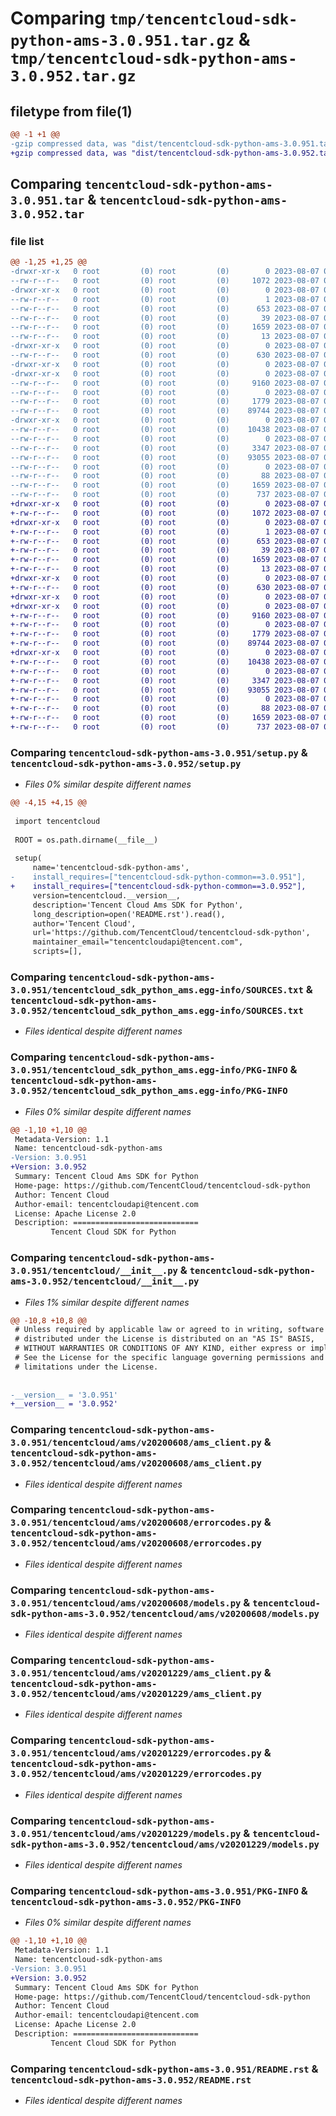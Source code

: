 # Comparing `tmp/tencentcloud-sdk-python-ams-3.0.951.tar.gz` & `tmp/tencentcloud-sdk-python-ams-3.0.952.tar.gz`

## filetype from file(1)

```diff
@@ -1 +1 @@
-gzip compressed data, was "dist/tencentcloud-sdk-python-ams-3.0.951.tar", last modified: Mon Aug  7 00:18:19 2023, max compression
+gzip compressed data, was "dist/tencentcloud-sdk-python-ams-3.0.952.tar", last modified: Mon Aug  7 08:44:19 2023, max compression
```

## Comparing `tencentcloud-sdk-python-ams-3.0.951.tar` & `tencentcloud-sdk-python-ams-3.0.952.tar`

### file list

```diff
@@ -1,25 +1,25 @@
-drwxr-xr-x   0 root         (0) root         (0)        0 2023-08-07 00:18:19.000000 tencentcloud-sdk-python-ams-3.0.951/
--rw-r--r--   0 root         (0) root         (0)     1072 2023-08-07 00:18:19.000000 tencentcloud-sdk-python-ams-3.0.951/setup.py
-drwxr-xr-x   0 root         (0) root         (0)        0 2023-08-07 00:18:19.000000 tencentcloud-sdk-python-ams-3.0.951/tencentcloud_sdk_python_ams.egg-info/
--rw-r--r--   0 root         (0) root         (0)        1 2023-08-07 00:18:19.000000 tencentcloud-sdk-python-ams-3.0.951/tencentcloud_sdk_python_ams.egg-info/dependency_links.txt
--rw-r--r--   0 root         (0) root         (0)      653 2023-08-07 00:18:19.000000 tencentcloud-sdk-python-ams-3.0.951/tencentcloud_sdk_python_ams.egg-info/SOURCES.txt
--rw-r--r--   0 root         (0) root         (0)       39 2023-08-07 00:18:19.000000 tencentcloud-sdk-python-ams-3.0.951/tencentcloud_sdk_python_ams.egg-info/requires.txt
--rw-r--r--   0 root         (0) root         (0)     1659 2023-08-07 00:18:19.000000 tencentcloud-sdk-python-ams-3.0.951/tencentcloud_sdk_python_ams.egg-info/PKG-INFO
--rw-r--r--   0 root         (0) root         (0)       13 2023-08-07 00:18:19.000000 tencentcloud-sdk-python-ams-3.0.951/tencentcloud_sdk_python_ams.egg-info/top_level.txt
-drwxr-xr-x   0 root         (0) root         (0)        0 2023-08-07 00:18:19.000000 tencentcloud-sdk-python-ams-3.0.951/tencentcloud/
--rw-r--r--   0 root         (0) root         (0)      630 2023-08-07 00:18:19.000000 tencentcloud-sdk-python-ams-3.0.951/tencentcloud/__init__.py
-drwxr-xr-x   0 root         (0) root         (0)        0 2023-08-07 00:18:19.000000 tencentcloud-sdk-python-ams-3.0.951/tencentcloud/ams/
-drwxr-xr-x   0 root         (0) root         (0)        0 2023-08-07 00:18:19.000000 tencentcloud-sdk-python-ams-3.0.951/tencentcloud/ams/v20200608/
--rw-r--r--   0 root         (0) root         (0)     9160 2023-08-07 00:18:19.000000 tencentcloud-sdk-python-ams-3.0.951/tencentcloud/ams/v20200608/ams_client.py
--rw-r--r--   0 root         (0) root         (0)        0 2023-08-07 00:18:19.000000 tencentcloud-sdk-python-ams-3.0.951/tencentcloud/ams/v20200608/__init__.py
--rw-r--r--   0 root         (0) root         (0)     1779 2023-08-07 00:18:19.000000 tencentcloud-sdk-python-ams-3.0.951/tencentcloud/ams/v20200608/errorcodes.py
--rw-r--r--   0 root         (0) root         (0)    89744 2023-08-07 00:18:19.000000 tencentcloud-sdk-python-ams-3.0.951/tencentcloud/ams/v20200608/models.py
-drwxr-xr-x   0 root         (0) root         (0)        0 2023-08-07 00:18:19.000000 tencentcloud-sdk-python-ams-3.0.951/tencentcloud/ams/v20201229/
--rw-r--r--   0 root         (0) root         (0)    10438 2023-08-07 00:18:19.000000 tencentcloud-sdk-python-ams-3.0.951/tencentcloud/ams/v20201229/ams_client.py
--rw-r--r--   0 root         (0) root         (0)        0 2023-08-07 00:18:19.000000 tencentcloud-sdk-python-ams-3.0.951/tencentcloud/ams/v20201229/__init__.py
--rw-r--r--   0 root         (0) root         (0)     3347 2023-08-07 00:18:19.000000 tencentcloud-sdk-python-ams-3.0.951/tencentcloud/ams/v20201229/errorcodes.py
--rw-r--r--   0 root         (0) root         (0)    93055 2023-08-07 00:18:19.000000 tencentcloud-sdk-python-ams-3.0.951/tencentcloud/ams/v20201229/models.py
--rw-r--r--   0 root         (0) root         (0)        0 2023-08-07 00:18:19.000000 tencentcloud-sdk-python-ams-3.0.951/tencentcloud/ams/__init__.py
--rw-r--r--   0 root         (0) root         (0)       88 2023-08-07 00:18:19.000000 tencentcloud-sdk-python-ams-3.0.951/setup.cfg
--rw-r--r--   0 root         (0) root         (0)     1659 2023-08-07 00:18:19.000000 tencentcloud-sdk-python-ams-3.0.951/PKG-INFO
--rw-r--r--   0 root         (0) root         (0)      737 2023-08-07 00:18:19.000000 tencentcloud-sdk-python-ams-3.0.951/README.rst
+drwxr-xr-x   0 root         (0) root         (0)        0 2023-08-07 08:44:19.000000 tencentcloud-sdk-python-ams-3.0.952/
+-rw-r--r--   0 root         (0) root         (0)     1072 2023-08-07 08:44:19.000000 tencentcloud-sdk-python-ams-3.0.952/setup.py
+drwxr-xr-x   0 root         (0) root         (0)        0 2023-08-07 08:44:19.000000 tencentcloud-sdk-python-ams-3.0.952/tencentcloud_sdk_python_ams.egg-info/
+-rw-r--r--   0 root         (0) root         (0)        1 2023-08-07 08:44:19.000000 tencentcloud-sdk-python-ams-3.0.952/tencentcloud_sdk_python_ams.egg-info/dependency_links.txt
+-rw-r--r--   0 root         (0) root         (0)      653 2023-08-07 08:44:19.000000 tencentcloud-sdk-python-ams-3.0.952/tencentcloud_sdk_python_ams.egg-info/SOURCES.txt
+-rw-r--r--   0 root         (0) root         (0)       39 2023-08-07 08:44:19.000000 tencentcloud-sdk-python-ams-3.0.952/tencentcloud_sdk_python_ams.egg-info/requires.txt
+-rw-r--r--   0 root         (0) root         (0)     1659 2023-08-07 08:44:19.000000 tencentcloud-sdk-python-ams-3.0.952/tencentcloud_sdk_python_ams.egg-info/PKG-INFO
+-rw-r--r--   0 root         (0) root         (0)       13 2023-08-07 08:44:19.000000 tencentcloud-sdk-python-ams-3.0.952/tencentcloud_sdk_python_ams.egg-info/top_level.txt
+drwxr-xr-x   0 root         (0) root         (0)        0 2023-08-07 08:44:19.000000 tencentcloud-sdk-python-ams-3.0.952/tencentcloud/
+-rw-r--r--   0 root         (0) root         (0)      630 2023-08-07 08:44:19.000000 tencentcloud-sdk-python-ams-3.0.952/tencentcloud/__init__.py
+drwxr-xr-x   0 root         (0) root         (0)        0 2023-08-07 08:44:19.000000 tencentcloud-sdk-python-ams-3.0.952/tencentcloud/ams/
+drwxr-xr-x   0 root         (0) root         (0)        0 2023-08-07 08:44:19.000000 tencentcloud-sdk-python-ams-3.0.952/tencentcloud/ams/v20200608/
+-rw-r--r--   0 root         (0) root         (0)     9160 2023-08-07 08:44:19.000000 tencentcloud-sdk-python-ams-3.0.952/tencentcloud/ams/v20200608/ams_client.py
+-rw-r--r--   0 root         (0) root         (0)        0 2023-08-07 08:44:19.000000 tencentcloud-sdk-python-ams-3.0.952/tencentcloud/ams/v20200608/__init__.py
+-rw-r--r--   0 root         (0) root         (0)     1779 2023-08-07 08:44:19.000000 tencentcloud-sdk-python-ams-3.0.952/tencentcloud/ams/v20200608/errorcodes.py
+-rw-r--r--   0 root         (0) root         (0)    89744 2023-08-07 08:44:19.000000 tencentcloud-sdk-python-ams-3.0.952/tencentcloud/ams/v20200608/models.py
+drwxr-xr-x   0 root         (0) root         (0)        0 2023-08-07 08:44:19.000000 tencentcloud-sdk-python-ams-3.0.952/tencentcloud/ams/v20201229/
+-rw-r--r--   0 root         (0) root         (0)    10438 2023-08-07 08:44:19.000000 tencentcloud-sdk-python-ams-3.0.952/tencentcloud/ams/v20201229/ams_client.py
+-rw-r--r--   0 root         (0) root         (0)        0 2023-08-07 08:44:19.000000 tencentcloud-sdk-python-ams-3.0.952/tencentcloud/ams/v20201229/__init__.py
+-rw-r--r--   0 root         (0) root         (0)     3347 2023-08-07 08:44:19.000000 tencentcloud-sdk-python-ams-3.0.952/tencentcloud/ams/v20201229/errorcodes.py
+-rw-r--r--   0 root         (0) root         (0)    93055 2023-08-07 08:44:19.000000 tencentcloud-sdk-python-ams-3.0.952/tencentcloud/ams/v20201229/models.py
+-rw-r--r--   0 root         (0) root         (0)        0 2023-08-07 08:44:19.000000 tencentcloud-sdk-python-ams-3.0.952/tencentcloud/ams/__init__.py
+-rw-r--r--   0 root         (0) root         (0)       88 2023-08-07 08:44:19.000000 tencentcloud-sdk-python-ams-3.0.952/setup.cfg
+-rw-r--r--   0 root         (0) root         (0)     1659 2023-08-07 08:44:19.000000 tencentcloud-sdk-python-ams-3.0.952/PKG-INFO
+-rw-r--r--   0 root         (0) root         (0)      737 2023-08-07 08:44:19.000000 tencentcloud-sdk-python-ams-3.0.952/README.rst
```

### Comparing `tencentcloud-sdk-python-ams-3.0.951/setup.py` & `tencentcloud-sdk-python-ams-3.0.952/setup.py`

 * *Files 0% similar despite different names*

```diff
@@ -4,15 +4,15 @@
 
 import tencentcloud
 
 ROOT = os.path.dirname(__file__)
 
 setup(
     name='tencentcloud-sdk-python-ams',
-    install_requires=["tencentcloud-sdk-python-common==3.0.951"],
+    install_requires=["tencentcloud-sdk-python-common==3.0.952"],
     version=tencentcloud.__version__,
     description='Tencent Cloud Ams SDK for Python',
     long_description=open('README.rst').read(),
     author='Tencent Cloud',
     url='https://github.com/TencentCloud/tencentcloud-sdk-python',
     maintainer_email="tencentcloudapi@tencent.com",
     scripts=[],
```

### Comparing `tencentcloud-sdk-python-ams-3.0.951/tencentcloud_sdk_python_ams.egg-info/SOURCES.txt` & `tencentcloud-sdk-python-ams-3.0.952/tencentcloud_sdk_python_ams.egg-info/SOURCES.txt`

 * *Files identical despite different names*

### Comparing `tencentcloud-sdk-python-ams-3.0.951/tencentcloud_sdk_python_ams.egg-info/PKG-INFO` & `tencentcloud-sdk-python-ams-3.0.952/tencentcloud_sdk_python_ams.egg-info/PKG-INFO`

 * *Files 0% similar despite different names*

```diff
@@ -1,10 +1,10 @@
 Metadata-Version: 1.1
 Name: tencentcloud-sdk-python-ams
-Version: 3.0.951
+Version: 3.0.952
 Summary: Tencent Cloud Ams SDK for Python
 Home-page: https://github.com/TencentCloud/tencentcloud-sdk-python
 Author: Tencent Cloud
 Author-email: tencentcloudapi@tencent.com
 License: Apache License 2.0
 Description: ============================
         Tencent Cloud SDK for Python
```

### Comparing `tencentcloud-sdk-python-ams-3.0.951/tencentcloud/__init__.py` & `tencentcloud-sdk-python-ams-3.0.952/tencentcloud/__init__.py`

 * *Files 1% similar despite different names*

```diff
@@ -10,8 +10,8 @@
 # Unless required by applicable law or agreed to in writing, software
 # distributed under the License is distributed on an "AS IS" BASIS,
 # WITHOUT WARRANTIES OR CONDITIONS OF ANY KIND, either express or implied.
 # See the License for the specific language governing permissions and
 # limitations under the License.
 
 
-__version__ = '3.0.951'
+__version__ = '3.0.952'
```

### Comparing `tencentcloud-sdk-python-ams-3.0.951/tencentcloud/ams/v20200608/ams_client.py` & `tencentcloud-sdk-python-ams-3.0.952/tencentcloud/ams/v20200608/ams_client.py`

 * *Files identical despite different names*

### Comparing `tencentcloud-sdk-python-ams-3.0.951/tencentcloud/ams/v20200608/errorcodes.py` & `tencentcloud-sdk-python-ams-3.0.952/tencentcloud/ams/v20200608/errorcodes.py`

 * *Files identical despite different names*

### Comparing `tencentcloud-sdk-python-ams-3.0.951/tencentcloud/ams/v20200608/models.py` & `tencentcloud-sdk-python-ams-3.0.952/tencentcloud/ams/v20200608/models.py`

 * *Files identical despite different names*

### Comparing `tencentcloud-sdk-python-ams-3.0.951/tencentcloud/ams/v20201229/ams_client.py` & `tencentcloud-sdk-python-ams-3.0.952/tencentcloud/ams/v20201229/ams_client.py`

 * *Files identical despite different names*

### Comparing `tencentcloud-sdk-python-ams-3.0.951/tencentcloud/ams/v20201229/errorcodes.py` & `tencentcloud-sdk-python-ams-3.0.952/tencentcloud/ams/v20201229/errorcodes.py`

 * *Files identical despite different names*

### Comparing `tencentcloud-sdk-python-ams-3.0.951/tencentcloud/ams/v20201229/models.py` & `tencentcloud-sdk-python-ams-3.0.952/tencentcloud/ams/v20201229/models.py`

 * *Files identical despite different names*

### Comparing `tencentcloud-sdk-python-ams-3.0.951/PKG-INFO` & `tencentcloud-sdk-python-ams-3.0.952/PKG-INFO`

 * *Files 0% similar despite different names*

```diff
@@ -1,10 +1,10 @@
 Metadata-Version: 1.1
 Name: tencentcloud-sdk-python-ams
-Version: 3.0.951
+Version: 3.0.952
 Summary: Tencent Cloud Ams SDK for Python
 Home-page: https://github.com/TencentCloud/tencentcloud-sdk-python
 Author: Tencent Cloud
 Author-email: tencentcloudapi@tencent.com
 License: Apache License 2.0
 Description: ============================
         Tencent Cloud SDK for Python
```

### Comparing `tencentcloud-sdk-python-ams-3.0.951/README.rst` & `tencentcloud-sdk-python-ams-3.0.952/README.rst`

 * *Files identical despite different names*

